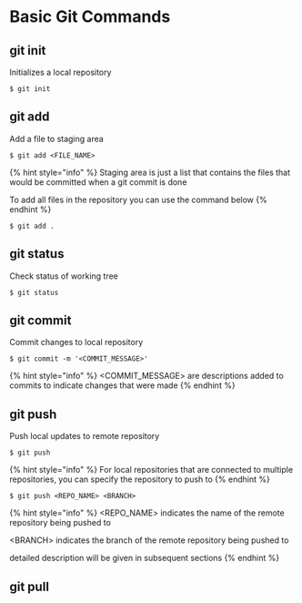# Basic Git Commands

## git init

Initializes a local repository

```text
$ git init
```

## git add

Add a file to staging area

```text
$ git add <FILE_NAME>
```

{% hint style="info" %}
Staging area is just a list that contains the files that would be committed when a git commit is done

To add all files in the repository you can use the command below
{% endhint %}

```text
$ git add .
```

## git status

Check status of working tree

```text
$ git status
```

## git commit

Commit changes to local repository

```text
$ git commit -m '<COMMIT_MESSAGE>'
```

{% hint style="info" %}
&lt;COMMIT\_MESSAGE&gt; are descriptions added to commits to indicate changes that were made
{% endhint %}

## git push

Push local updates to remote repository

```text
$ git push
```

{% hint style="info" %}
For local repositories that are connected to multiple repositories, you can specify the repository to push to
{% endhint %}

```text
$ git push <REPO_NAME> <BRANCH>
```

{% hint style="info" %}
&lt;REPO\_NAME&gt; indicates the name of the remote repository being pushed to

&lt;BRANCH&gt; indicates the branch of the remote repository being pushed to

detailed description will be given in subsequent sections
{% endhint %}

## git pull



